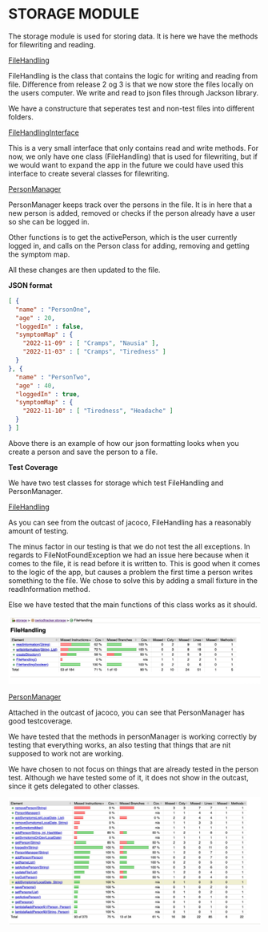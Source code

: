 # STORAGE MODULE

The storage module is used for storing data. It is here we have the methods for filewriting and reading. 

<ins> FileHandling

FileHandling is the class that contains the logic for writing and reading from file. Difference from release 2 og 3 is that we now store the files locally on the users computer. We write and read to json files through Jackson library. 

We have a constructure that seperates test and non-test files into different folders. 

<ins> FileHandlingInterface

This is a very small interface that only contains read and write methods. 
For now, we only have one class (FileHandling) that is used for filewriting, but if we would want to expand the app in the future we could have used this interface to create several classes for filewriting.

<ins> PersonManager

PersonManager keeps track over the persons in the file. It is in here that a new person is added, removed or checks if the person already have a user so she can be logged in. 

Other functions is to get the activePerson, which is the user currently logged in, and calls on the Person class for adding, removing and getting the symptom map. 

All these changes are then updated to the file. 


<strong> JSON format </strong>

```json
[ {
  "name" : "PersonOne",
  "age" : 20,
  "loggedIn" : false,
  "symptomMap" : {
    "2022-11-09" : [ "Cramps", "Nausia" ],
    "2022-11-03" : [ "Cramps", "Tiredness" ]
  }
}, {
  "name" : "PersonTwo",
  "age" : 40,
  "loggedIn" : true,
  "symptomMap" : {
    "2022-11-10" : [ "Tiredness", "Headache" ]
  }
} ]
```

Above there is an example of how our json formatting looks when you create a person and save the person to a file.

<strong> Test Coverage </strong>

We have two test classes for storage which test FileHandling and PersonManager. 

<ins> FileHandling

As you can see from the outcast of jacoco, FileHandling has a reasonably amount of testing. 

The minus factor in our testing is that we do not test the all exceptions. In regards to FileNotFoundException we had an issue here because when it comes to the file, it is read before it is written to. This is good when it comes to the logic of the app, but causes a problem the first time a person writes something to the file. We chose to solve this by adding a small fixture in the readInformation method. 

Else we have tested that the main functions of this class works as it should. 

![Test-Coverage-For-FileHandling](/docs/images/TestCoverageFileHandling.jpeg)

<ins> PersonManager

Attached in the outcast of jacoco, you can see that PersonManager has good testcoverage. 

We have tested that the methods in personManager is working correctly by testing that everything works, an also testing that things that are nit supposed to work not are working. 

We have chosen to not focus on things that are already tested in the person test. Although we have tested some of it, it does not show in the outcast, since it gets delegated to other classes. 

![Test-Coverage-For-PersonManager](/docs/images/TestCoveragePersonManager.jpeg)
